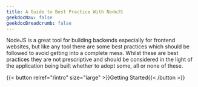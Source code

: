 ```yaml
---
title: A Guide to Best Practice With NodeJS
geekdocNav: false
geekdocBreadcrumb: false
---
```


NodeJS is a great tool for building backends especially for frontend websites, but like any tool there are some best practices which should be followed to avoid getting into a complete mess. Whilst these are best practices they are not prescriptive and should be considered in the light of the application being built whether to adopt some, all or none of these. 

{{< button relref="/intro" size="large" >}}Getting Started{{< /button >}}
